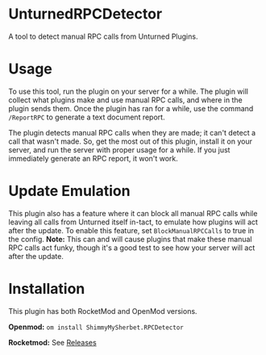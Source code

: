 # UnturnedRPCDetector
A tool to detect manual RPC calls from Unturned Plugins.

# Usage
To use this tool, run the plugin on your server for a while. The plugin will collect what plugins make and use manual RPC calls, and where in the plugin sends them.
Once the plugin has ran for a while, use the command `/ReportRPC` to generate a text document report.

The plugin detects manual RPC calls when they are made; it can't detect a call that wasn't made.
So, get the most out of this plugin, install it on your server, and run the server with proper usage for a while. If you just immediately generate an RPC report, it won't work.

# Update Emulation
This plugin also has a feature where it can block all manual RPC calls while leaving all calls from Unturned itself in-tact, to emulate how plugins will act after the update. To enable this feature, set `BlockManualRPCCalls` to true in the config.
**Note:** This can and will cause plugins that make these manual RPC calls act funky, though it's a good test to see how your server will act after the update.

# Installation

This plugin has both RocketMod and OpenMod versions.

**Openmod:** `om install ShimmyMySherbet.RPCDetector`

**Rocketmod:** See [Releases](https://github.com/ShimmyMySherbet/UnturnedRPCDetector/releases/)
